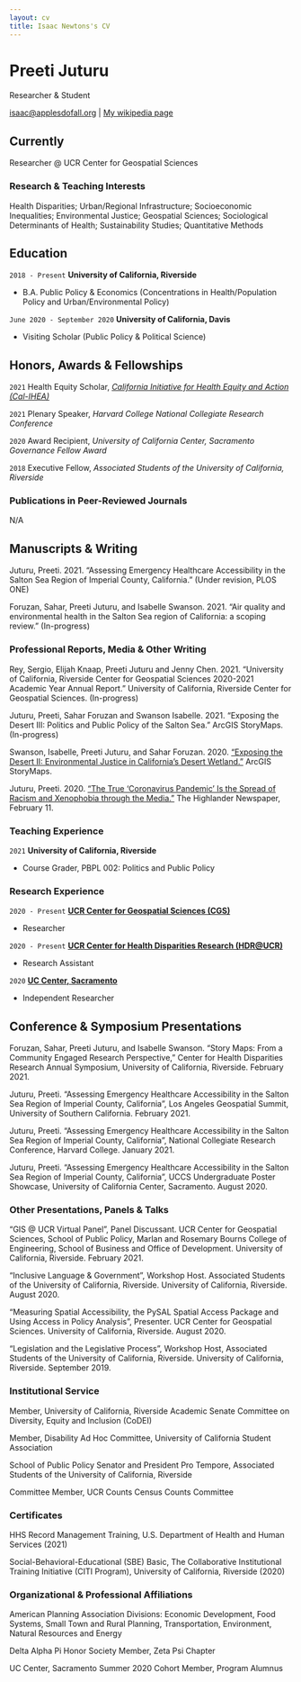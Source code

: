 ```yaml
---
layout: cv
title: Isaac Newtons's CV
---
```

# Preeti Juturu
Researcher & Student

<div id="webaddress">
<a href="isaac@applesdofall.org">isaac@applesdofall.org</a>
| <a href="http://en.wikipedia.org/wiki/Isaac_Newton">My wikipedia page</a>
</div>


## Currently

Researcher @ UCR Center for Geospatial Sciences

### Research & Teaching Interests 

Health Disparities; Urban/Regional Infrastructure; Socioeconomic Inequalities; Environmental Justice; Geospatial Sciences; Sociological Determinants of Health; Sustainability Studies; Quantitative Methods


## Education

`2018 - Present`
__University of California, Riverside__
- B.A. Public Policy & Economics (Concentrations in Health/Population Policy and Urban/Environmental Policy)

`June 2020 - September 2020`
__University of California, Davis__
- Visiting Scholar (Public Policy & Political Science)


## Honors, Awards & Fellowships 

`2021`
Health Equity Scholar, *[California Initiative for Health Equity and Action (Cal-IHEA)](https://healthequity.berkeley.edu/)*

`2021`
Plenary Speaker, *Harvard College National Collegiate Research Conference*

`2020`
Award Recipient, *University of California Center, Sacramento Governance Fellow Award*

`2018`
Executive Fellow, *Associated Students of the University of California, Riverside*

### Publications in Peer-Reviewed Journals 
N/A

## Manuscripts & Writing 
Juturu, Preeti. 2021. “Assessing Emergency Healthcare Accessibility in the Salton Sea Region of Imperial County, California.” (Under revision, PLOS ONE)

Foruzan, Sahar, Preeti Juturu, and Isabelle Swanson. 2021. “Air quality and environmental health in the Salton Sea region of California: a scoping review.” (In-progress)

### Professional Reports, Media & Other Writing 
Rey, Sergio, Elijah Knaap, Preeti Juturu and Jenny Chen. 2021. “University of California, Riverside Center for Geospatial Sciences 2020-2021 Academic Year Annual Report.” University of California, Riverside Center for Geospatial Sciences. (In-progress)

Juturu, Preeti, Sahar Foruzan and Swanson Isabelle. 2021. “Exposing the Desert III: Politics and Public Policy of the Salton Sea.” ArcGIS StoryMaps. (In-progress)

Swanson, Isabelle, Preeti Juturu, and Sahar Foruzan. 2020. [“Exposing the Desert II: Environmental Justice in California’s Desert Wetland.”](https://storymaps.arcgis.com/stories/d93d73ca89a84023aa09d0a38202daaf) ArcGIS StoryMaps.

Juturu, Preeti. 2020. [“The True ‘Coronavirus Pandemic’ Is the Spread of Racism and Xenophobia through the Media.”](https://www.highlandernews.org/37558/the-true-coronavirus-pandemic-is-the-spread-of-racism-and-xenophobia-through-the-media/) The Highlander Newspaper, February 11.

### Teaching Experience
`2021`
__University of California, Riverside__
- Course Grader, PBPL 002: Politics and Public Policy

### Research Experience
`2020 - Present`
__[UCR Center for Geospatial Sciences (CGS)](https://spatial.ucr.edu/)__
- Researcher

`2020 - Present`
__[UCR Center for Health Disparities Research (HDR@UCR)](https://healthdisparities.ucr.edu/)__
- Research Assistant

`2020`
__[UC Center, Sacramento](https://uccs.ucdavis.edu/)__
- Independent Researcher

## Conference & Symposium Presentations 
Foruzan, Sahar, Preeti Juturu, and Isabelle Swanson. “Story Maps: From a Community Engaged Research Perspective,” Center for Health Disparities Research Annual Symposium, University of California, Riverside. February 2021.

Juturu, Preeti. “Assessing Emergency Healthcare Accessibility in the Salton Sea Region of Imperial County, California”, Los Angeles Geospatial Summit, University of Southern California. February 2021.

Juturu, Preeti. “Assessing Emergency Healthcare Accessibility in the Salton Sea Region of Imperial County, California”, National Collegiate Research Conference, Harvard College. January 2021.

Juturu, Preeti. “Assessing Emergency Healthcare Accessibility in the Salton Sea Region of Imperial County, California”, UCCS Undergraduate Poster Showcase, University of California Center, Sacramento. August 2020.

### Other Presentations, Panels & Talks   
“GIS @ UCR Virtual Panel”, Panel Discussant. UCR Center for Geospatial Sciences, School of Public Policy, Marlan and Rosemary Bourns College of Engineering, School of Business and Office of Development. University of California, Riverside. February 2021.

“Inclusive Language & Government”, Workshop Host. Associated Students of the University of California, Riverside. University of California, Riverside. August 2020.

“Measuring Spatial Accessibility, the PySAL Spatial Access Package and Using Access in Policy Analysis”, Presenter. UCR Center for Geospatial Sciences. University of California, Riverside. August 2020.

“Legislation and the Legislative Process”, Workshop Host, Associated Students of the University of California, Riverside. University of California, Riverside. September 2019.

### Institutional Service
Member, University of California, Riverside Academic Senate Committee on Diversity, Equity and Inclusion (CoDEI)

Member, Disability Ad Hoc Committee, University of California Student Association

School of Public Policy Senator and President Pro Tempore, Associated Students of the University of California, Riverside

Committee Member, UCR Counts Census Counts Committee

### Certificates
HHS Record Management Training, U.S. Department of
Health and Human Services (2021)

Social-Behavioral-Educational (SBE) Basic, The Collaborative Institutional Training Initiative (CITI Program), University of California, Riverside (2020)

### Organizational & Professional Affiliations 
American Planning Association Divisions: Economic Development, Food Systems, Small Town and Rural Planning, Transportation, Environment, Natural Resources and Energy

Delta Alpha Pi Honor Society Member, Zeta Psi Chapter

UC Center, Sacramento Summer 2020 Cohort Member, Program Alumnus




<!-- ### Footer

Last updated: May 2013 -->


